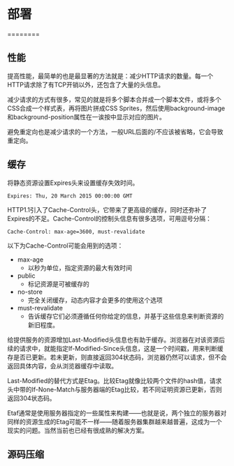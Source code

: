 # 部署

========

## 性能

提高性能，最简单的也是最显著的方法就是：减少HTTP请求的数量。每一个HTTP请求除了有TCP开销以外，还包含了大量的头信息。

减少请求的方式有很多，常见的就是将多个脚本合并成一个脚本文件，或将多个CSS合成一个样式表，再将图片拼成CSS Sprites，然后使用background-image和background-position属性在一诶按中显示对应的图片。

避免重定向也是减少请求的一个方法，一般URL后面的/不应该被省略，它会导致重定向。

## 缓存

将静态资源设置Expires头来设置缓存失效时间。

	Expires: Thu, 20 March 2015 00:00:00 GMT

HTTP1.1引入了Cache-Control头，它带来了更高级的缓存，同时还弥补了Expires的不足。Cache-Control的控制头信息有很多选项，可用逗号分隔：

	Cache-Control: max-age=3600, must-revalidate

以下为Cache-Control可能会用到的选项：

- max-age
	- 以秒为单位，指定资源的最大有效时间
- public
	- 标记资源是可被缓存的
- no-store
	- 完全关闭缓存，动态内容才会更多的使用这个选项
- must-revalidate
	- 告诉缓存它们必须遵循任何你给定的信息，并基于这些信息来判断资源的新旧程度。

给提供服务的资源增加Last-Modified头信息也有助于缓存。浏览器在对该资源后续的请求中，就能指定If-Modified-Since头信息，这是一个时间戳，用来判断缓存是否已更新。若未更新，则直接返回304状态码，浏览器仍然可以请求，但不会返回具体内容，会从浏览器缓存中读取。

Last-Modified的替代方式是Etag。比较Etag就像比较两个文件的hash值，请求头中带的If-None-Match与服务器端的Etag比较，若不同证明资源已更新，否则返回304状态码。

Etaf通常是使用服务器指定的一些属性来构建——也就是说，两个独立的服务器对同样的资源生成的Etag可能不一样——随着服务器集群越来越普遍，这成为一个现实的问题。当然当前也已经有很成熟的解决方案。

## 源码压缩



